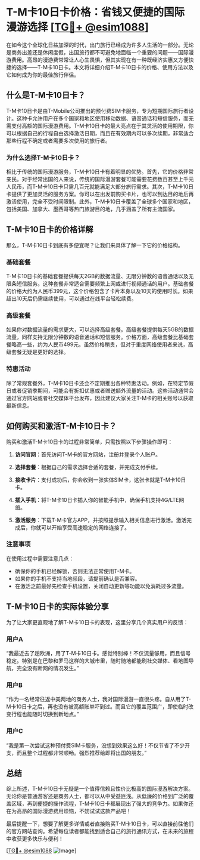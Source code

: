# T-M卡10日卡价格：省钱又便捷的国际漫游选择 [[TG💪+ @esim1088](https://t.me/s/esim1088)]

在如今这个全球化日益加深的时代，出门旅行已经成为许多人生活的一部分。无论是商务出差还是休闲度假，出国旅行都不可避免地面临一个重要的问题——国际漫游费用。高昂的漫游费常常让人心生畏惧，但其实现在有一种既经济实惠又方便快捷的选择——T-M卡10日卡。本文将详细介绍T-M卡10日卡的价格、使用方法以及它如何成为你的最佳旅行伴侣。

## 什么是T-M卡10日卡？

T-M卡10日卡是由T-Mobile公司推出的预付费SIM卡服务，专为短期国际旅行者设计。这种卡允许用户在多个国家和地区使用移动数据、语音通话和短信服务，而无需支付高额的国际漫游费用。T-M卡10日卡的最大亮点在于其灵活的使用期限，你可以根据自己的行程自由选择激活日期，而且在有效期内可以多次续期，非常适合那些行程不确定或者需要多次使用的旅行者。

### 为什么选择T-M卡10日卡？

相比于传统的国际漫游服务，T-M卡10日卡有着明显的优势。首先，它的价格非常亲民。对于经常出国的人来说，传统的国际漫游套餐可能需要花费数百甚至上千元人民币，而T-M卡10日卡只需几百元就能满足大部分旅行需求。其次，T-M卡10日卡提供了更加灵活的服务方案。你可以在出发前购买卡片，也可以到达目的地后再激活使用，完全不受时间限制。此外，T-M卡10日卡覆盖了全球多个国家和地区，包括美国、加拿大、墨西哥等热门旅游目的地，几乎涵盖了所有主流国家。

## T-M卡10日卡的价格详解

那么，T-M卡10日卡到底有多便宜呢？让我们来具体了解一下它的价格结构。

### 基础套餐

T-M卡10日卡的基础套餐提供每天2GB的数据流量、无限分钟数的语音通话以及无限条短信服务。这种套餐非常适合需要频繁上网或进行视频通话的用户。基础套餐的价格大约为人民币399元，这个价格包含了卡片本身以及10天的使用时长。如果超出10天后仍需继续使用，可以通过在线平台轻松续费。

### 高级套餐

如果你对数据流量的需求更大，可以选择高级套餐。高级套餐提供每天5GB的数据流量，同样支持无限分钟数的语音通话和短信服务。价格方面，高级套餐比基础套餐略高一些，约为人民币499元。虽然价格稍贵，但对于重度网络使用者来说，高级套餐无疑是更好的选择。

### 特惠活动

除了常规套餐外，T-M卡10日卡还会不定期推出各种特惠活动。例如，在特定节假日或者促销季期间，可能会有折扣优惠或者赠送额外流量的活动。这些活动通常会通过官方网站或者社交媒体平台发布，因此建议大家关注T-M卡的相关账号以获取最新信息。

## 如何购买和激活T-M卡10日卡？

购买和激活T-M卡10日卡的过程非常简单，只需按照以下步骤操作即可：

1. **访问官网**：首先访问T-M卡的官方网站，注册并登录个人账户。
   
2. **选择套餐**：根据自己的需求选择合适的套餐，并完成支付手续。

3. **接收卡片**：支付成功后，你会收到一张实体SIM卡，这张卡就是T-M卡10日卡。

4. **插入手机**：将T-M卡10日卡插入你的智能手机中，确保手机支持4G/LTE网络。

5. **激活服务**：下载T-M卡官方APP，并按照提示输入相关信息进行激活。激活完成后，你就可以开始享受高速稳定的网络连接了。

### 注意事项

在使用过程中需要注意几点：
- 确保你的手机已经解锁，否则无法正常使用T-M卡。
- 如果你的手机不支持当地频段，请提前确认是否兼容。
- 在激活之前最好先检查手机设置，关闭自动更新等功能以免消耗过多流量。

## T-M卡10日卡的实际体验分享

为了让大家更直观地了解T-M卡10日卡的表现，这里分享几个真实用户的反馈：

### 用户A
“我最近去了趟欧洲，用了T-M卡10日卡。感觉特别棒！不仅流量够用，而且信号稳定。特别是在巴黎和罗马这样的大城市里，随时随地都能刷社交媒体、看地图导航，完全没有断网的情况发生。”

### 用户B
“作为一名经常往返中美两地的商务人士，我对国际漫游一直很头疼。自从用了T-M卡10日卡之后，再也没有被高额账单吓到过。而且它的覆盖范围广，即使临时改变行程也能随时切换到新地点。”

### 用户C
“我是第一次尝试这种预付费SIM卡服务，没想到效果这么好！不仅节省了不少开支，而且整个过程都非常顺畅。强烈推荐给即将出国的朋友。”

## 总结

综上所述，T-M卡10日卡无疑是一个值得信赖且性价比极高的国际漫游解决方案。无论你是普通游客还是商务人士，都可以从中受益匪浅。从低廉的价格到广泛的覆盖区域，再到便捷的操作流程，T-M卡10日卡都展现出了强大的竞争力。如果你还在为高昂的国际漫游费用烦恼，不妨试试这款产品吧！

最后提醒一下，想要了解更多详情或者直接购买T-M卡10日卡，可以直接前往他们的官方网站查询。希望每位读者都能找到适合自己的旅行通讯方式，在未来的旅程中收获更多快乐与便利！

[[TG💪+ @esim1088](https://t.me/s/esim1088) ![Image](https://i.postimg.cc/4NQfJmqS/Snipaste-2025-05-13-00-14-12.png)]